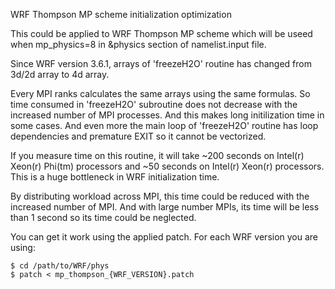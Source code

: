 
WRF Thompson MP scheme initialization optimization

This could be applied to WRF Thompson MP scheme which will be useed when mp_physics=8 in &physics section of namelist.input file.

Since WRF version 3.6.1, arrays of 'freezeH2O' routine has changed from 3d/2d array to 4d array.

Every MPI ranks calculates the same arrays using the same formulas. So time consumed in 'freezeH2O' subroutine does not decrease with the increased number of MPI processes. And this makes long initilization time in some cases.
And even more the main loop of 'freezeH2O' routine has loop dependencies and premature EXIT so it cannot be vectorized.

If you measure time on this routine, it will take ~200 seconds on Intel(r) Xeon(r) Phi(tm) processors and ~50 seconds on Intel(r) Xeon(r) processors. This is a huge bottleneck in WRF initialization time.

By distributing workload across MPI, this time could be reduced with the increased number of MPI. And with large number MPIs, its time will be less than 1 second so its time could be neglected.

You can get it work using the applied patch. For each WRF version you are using:

    $ cd /path/to/WRF/phys
    $ patch < mp_thompson_{WRF_VERSION}.patch


